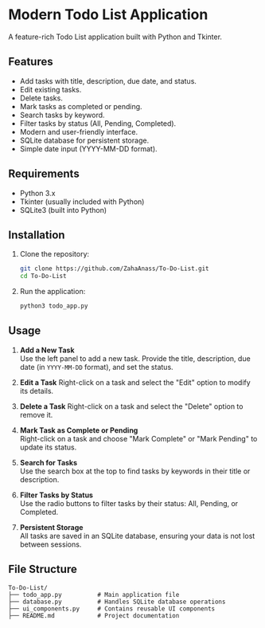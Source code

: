 # Modern Todo List Application

A feature-rich Todo List application built with Python and Tkinter.

## Features

- Add tasks with title, description, due date, and status.
- Edit existing tasks.
- Delete tasks.
- Mark tasks as completed or pending.
- Search tasks by keyword.
- Filter tasks by status (All, Pending, Completed).
- Modern and user-friendly interface.
- SQLite database for persistent storage.
- Simple date input (YYYY-MM-DD format).

## Requirements

- Python 3.x
- Tkinter (usually included with Python)
- SQLite3 (built into Python)

## Installation

1. Clone the repository:
   ```bash
   git clone https://github.com/ZahaAnass/To-Do-List.git
   cd To-Do-List
   ```

2. Run the application:
   ```bash
   python3 todo_app.py
   ```

## Usage

1. **Add a New Task**  
   Use the left panel to add a new task. Provide the title, description, due date (in `YYYY-MM-DD` format), and set the status.

2. **Edit a Task**
   Right-click on a task and select the "Edit" option to modify its details.

3. **Delete a Task**
   Right-click on a task and select the "Delete" option to remove it.

4. **Mark Task as Complete or Pending**  
   Right-click on a task and choose "Mark Complete" or "Mark Pending" to update its status.

5. **Search for Tasks**  
   Use the search box at the top to find tasks by keywords in their title or description.

6. **Filter Tasks by Status**  
   Use the radio buttons to filter tasks by their status: All, Pending, or Completed.

7. **Persistent Storage**  
   All tasks are saved in an SQLite database, ensuring your data is not lost between sessions.

## File Structure

```
To-Do-List/
├── todo_app.py          # Main application file
├── database.py          # Handles SQLite database operations
├── ui_components.py     # Contains reusable UI components
├── README.md            # Project documentation
```